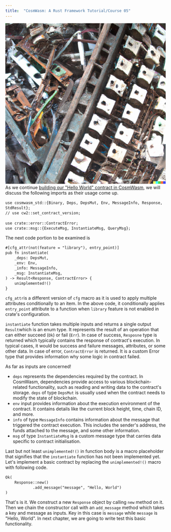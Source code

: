 ```yaml
---
title:  "CosmWasm: A Rust Framework Tutorial/Course 05"
---
```

![](/assets/images/rust-lang.png)
As we continue [building our "Hello World" contract in CosmWasm](https://engineerhead.github.io/2023/09/05/cosmwasm-rust-framework-tutorial-course-04.html), we will discuss the following imports as their usage come up.

    use cosmwasm_std::{Binary, Deps, DepsMut, Env, MessageInfo, Response, StdResult};
	// use cw2::set_contract_version;

	use crate::error::ContractError;
	use crate::msg::{ExecuteMsg, InstantiateMsg, QueryMsg};

The next code portion to be examined is 

    #[cfg_attr(not(feature = "library"), entry_point)]
	pub fn instantiate(
	    _deps: DepsMut,
	    _env: Env,
	    _info: MessageInfo,
	    _msg: InstantiateMsg,
	) -> Result<Response, ContractError> {
	    unimplemented!()
	}

`cfg_attr`is a different version of `cfg` macro as it is used to apply multiple attributes conditionally to an item. In the above code, it conditionally applies `entry_point` attribute to a function when `library` feature is not enabled in crate's configuration. 

`instantiate` function takes multiple inputs and returns a single output `Result`which is an enum type. It represents the result of an operation that can either succeed (`Ok`) or fail (`Err`). In case of success, `Resposne` type is returned which typically contains the response of contract's execution. In typical cases, it would be success and failure messages, attributes, or some other data. In case of error, `ContractError` is returned. It is a custom Error type that provides information why some logic in contract failed.

As far as inputs are concerned!

 - `deps` represents the dependencies required by the contract. In
   CosmWasm, dependencies provide access to various blockchain-related
   functionality, such as reading and writing data to the contract's
   storage. `deps` of type `DepsMut` is usually used when the contract needs to modify the state of blockchain.
 - `env` input provides information about the execution environment of the contract. It contains details like the current block height, time, chain ID, and more.
 -  `info` of type `MessageInfo` contains information about the message that triggered the contract execution. This includes the sender's address, the funds attached to the message, and some other information.
 - `msg` of type `InstantiateMsg` is a custom message type that carries data specific to contract initialisation.

Last but not least `unimplemented!()` in function body is a macro placeholder that signifies that the `instantiate` function has not been implemented yet. Let's implement a basic contract by replacing the `unimplemented!()` macro with following code.

    Ok(
	    Response::new()
			    .add_message("message", "Hello, World")
    )

That's is it. We construct a new `Response` object by calling `new` method on it.  Then we chain the constructor call with an `add_message` method which takes a key and message as inputs. Key in this case is `message` while `message` is "Hello, World". In next chapter, we are going to write test this basic functionality.
